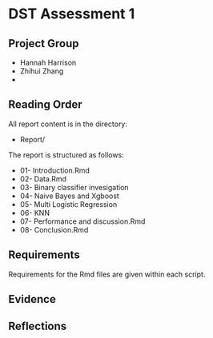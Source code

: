 # DST Assessment 1

## Project Group

* Hannah Harrison
* Zhihui Zhang
*


## Reading Order

All report content is in the directory:

* Report/

The report is structured as follows:
* 01- Introduction.Rmd
* 02- Data.Rmd
* 03- Binary classifier invesigation
* 04- Naive Bayes and Xgboost
* 05- Multi Logistic Regression
* 06- KNN
* 07- Performance and discussion.Rmd
* 08- Conclusion.Rmd

## Requirements

Requirements for the Rmd files are given within each script.

## Evidence


## Reflections
